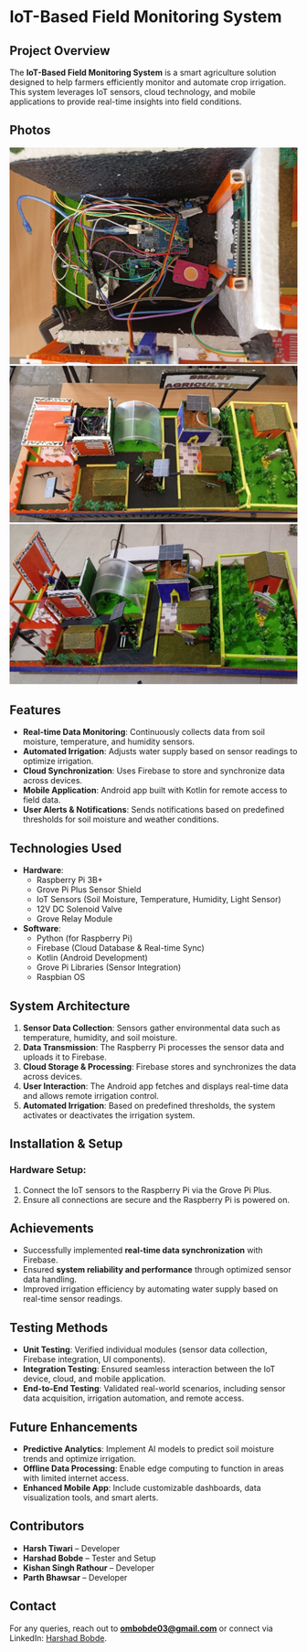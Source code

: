 # IoT-Based Field Monitoring System

## Project Overview
The **IoT-Based Field Monitoring System** is a smart agriculture solution designed to help farmers efficiently monitor and automate crop irrigation. This system leverages IoT sensors, cloud technology, and mobile applications to provide real-time insights into field conditions.
## Photos 
![Setup](photo_1_2025-03-22_14-49-51.jpg)
![setup](photo_2_2025-03-22_14-49-51.jpg)
![setup](photo_3_2025-03-22_14-49-51.jpg)
## Features
- **Real-time Data Monitoring**: Continuously collects data from soil moisture, temperature, and humidity sensors.
- **Automated Irrigation**: Adjusts water supply based on sensor readings to optimize irrigation.
- **Cloud Synchronization**: Uses Firebase to store and synchronize data across devices.
- **Mobile Application**: Android app built with Kotlin for remote access to field data.
- **User Alerts & Notifications**: Sends notifications based on predefined thresholds for soil moisture and weather conditions.

## Technologies Used
- **Hardware**:
  - Raspberry Pi 3B+
  - Grove Pi Plus Sensor Shield
  - IoT Sensors (Soil Moisture, Temperature, Humidity, Light Sensor)
  - 12V DC Solenoid Valve
  - Grove Relay Module
- **Software**:
  - Python (for Raspberry Pi)
  - Firebase (Cloud Database & Real-time Sync)
  - Kotlin (Android Development)
  - Grove Pi Libraries (Sensor Integration)
  - Raspbian OS

## System Architecture
1. **Sensor Data Collection**: Sensors gather environmental data such as temperature, humidity, and soil moisture.
2. **Data Transmission**: The Raspberry Pi processes the sensor data and uploads it to Firebase.
3. **Cloud Storage & Processing**: Firebase stores and synchronizes the data across devices.
4. **User Interaction**: The Android app fetches and displays real-time data and allows remote irrigation control.
5. **Automated Irrigation**: Based on predefined thresholds, the system activates or deactivates the irrigation system.

## Installation & Setup
### Hardware Setup:
1. Connect the IoT sensors to the Raspberry Pi via the Grove Pi Plus.
2. Ensure all connections are secure and the Raspberry Pi is powered on.
## Achievements
- Successfully implemented **real-time data synchronization** with Firebase.
- Ensured **system reliability and performance** through optimized sensor data handling.
- Improved irrigation efficiency by automating water supply based on real-time sensor readings.

## Testing Methods
- **Unit Testing**: Verified individual modules (sensor data collection, Firebase integration, UI components).
- **Integration Testing**: Ensured seamless interaction between the IoT device, cloud, and mobile application.
- **End-to-End Testing**: Validated real-world scenarios, including sensor data acquisition, irrigation automation, and remote access.

## Future Enhancements
- **Predictive Analytics**: Implement AI models to predict soil moisture trends and optimize irrigation.
- **Offline Data Processing**: Enable edge computing to function in areas with limited internet access.
- **Enhanced Mobile App**: Include customizable dashboards, data visualization tools, and smart alerts.

## Contributors
- **Harsh Tiwari** – Developer 
- **Harshad Bobde** – Tester and Setup
- **Kishan Singh Rathour** – Developer
- **Parth Bhawsar** – Developer
## Contact
For any queries, reach out to **ombobde03@gmail.com** or connect via LinkedIn: [Harshad Bobde](https://www.linkedin.com/in/harshad-bobde/).
